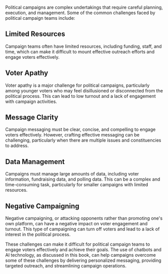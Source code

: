 
Political campaigns are complex undertakings that require careful planning, execution, and management. Some of the common challenges faced by political campaign teams include:

Limited Resources
-----------------

Campaign teams often have limited resources, including funding, staff, and time, which can make it difficult to mount effective outreach efforts and engage voters effectively.

Voter Apathy
------------

Voter apathy is a major challenge for political campaigns, particularly among younger voters who may feel disillusioned or disconnected from the political process. This can lead to low turnout and a lack of engagement with campaign activities.

Message Clarity
---------------

Campaign messaging must be clear, concise, and compelling to engage voters effectively. However, crafting effective messaging can be challenging, particularly when there are multiple issues and constituencies to address.

Data Management
---------------

Campaigns must manage large amounts of data, including voter information, fundraising data, and polling data. This can be a complex and time-consuming task, particularly for smaller campaigns with limited resources.

Negative Campaigning
--------------------

Negative campaigning, or attacking opponents rather than promoting one's own platform, can have a negative impact on voter engagement and turnout. This type of campaigning can turn off voters and lead to a lack of interest in the political process.

These challenges can make it difficult for political campaign teams to engage voters effectively and achieve their goals. The use of chatbots and AI technology, as discussed in this book, can help campaigns overcome some of these challenges by delivering personalized messaging, providing targeted outreach, and streamlining campaign operations.
